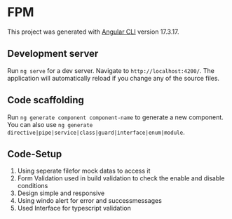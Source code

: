 # FPM

This project was generated with [Angular CLI](https://github.com/angular/angular-cli) version 17.3.17.

## Development server

Run `ng serve` for a dev server. Navigate to `http://localhost:4200/`. The application will automatically reload if you change any of the source files.

## Code scaffolding

Run `ng generate component component-name` to generate a new component. You can also use `ng generate directive|pipe|service|class|guard|interface|enum|module`.

## Code-Setup

1. Using seperate filefor mock datas to access it
2. Form Validation used in build validation to check the enable and disable conditions
3. Design simple and responsive
4. Using windo alert for error and successmessages
5. Used Interface for typescript validation
